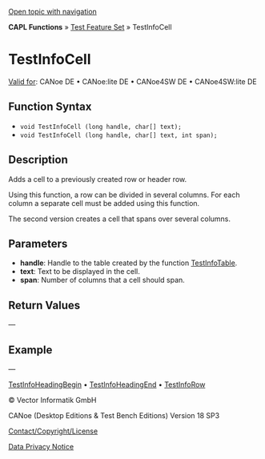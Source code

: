 [Open topic with navigation](../../../../../CANoeDEFamily.htm#Topics/CAPLFunctions/Test/Functions/CAPLfunctionTestInfoCell.md)

**CAPL Functions** » [Test Feature Set](../CAPLfunctionsTFSOverview.md) » TestInfoCell

# TestInfoCell

[Valid for](../../../Shared/FeatureAvailability.md): CANoe DE • CANoe:lite DE • CANoe4SW DE • CANoe4SW:lite DE

## Function Syntax

- `void TestInfoCell (long handle, char[] text);`
- `void TestInfoCell (long handle, char[] text, int span);`

## Description

Adds a cell to a previously created row or header row.

Using this function, a row can be divided in several columns. For each column a separate cell must be added using this function.

The second version creates a cell that spans over several columns.

## Parameters

- **handle**: Handle to the table created by the function [TestInfoTable](CAPLfunctionTestInfoTable.md).
- **text**: Text to be displayed in the cell.
- **span**: Number of columns that a cell should span.

## Return Values

—

## Example

—

[TestInfoHeadingBegin](CAPLfunctionTestInfoHeadingBegin.md) • [TestInfoHeadingEnd](CAPLfunctionTestInfoHeadingEnd.md) • [TestInfoRow](CAPLfunctionTestInfoRow.md)

© Vector Informatik GmbH

CANoe (Desktop Editions & Test Bench Editions) Version 18 SP3

[Contact/Copyright/License](../../../Shared/ContactCopyrightLicense.md)

[Data Privacy Notice](https://www.vector.com/int/en/company/get-info/privacy-policy/)